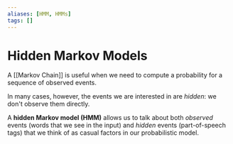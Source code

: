 ```yaml
---
aliases: [HMM, HMMs]
tags: []
---
```


# Hidden Markov Models

A [[Markov Chain]] is useful when we need to compute a probability for a sequence of observed events.

In many cases, however, the events we are interested in are *hidden*: we don't observe them directly.

A **hidden Markov model (HMM)** allows us to talk about both *observed* events (words that we see in the input) and *hidden* events (part-of-speech tags) that we think of as casual factors in our probabilistic model.
